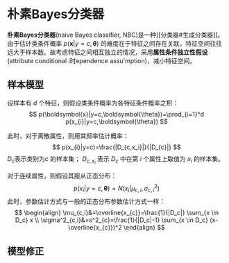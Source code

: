 # 朴素Bayes分类器

**朴素Bayes分类器**(naive Bayes classifier, NBC)是一种[[分类器#生成分类器]]。由于估计类条件概率 $p(\boldsymbol{x}|y=c,\boldsymbol{\theta})$ 的难度在于特征之间存在关联，特征空间往往远大于样本数。故考虑特征之间相互独立的情况，采用**属性条件独立性假设**(attribute conditional i时ependence assu'mption)，减小特征空间。

## 样本模型

设样本有 $d$ 个特征，则假设类条件概率为各特征条件概率之积：
$$ p(\boldsymbol{x}|y=c,\boldsymbol{\theta})=\prod_{i=1}^d p(x_{i}|y=c,\boldsymbol{\theta}) $$

此时，对于离散属性，则用其频率估计概率：
$$ p(x_{i}|y=c)=\frac{|D_{c,x_i}|}{|D_{c}|} $$
$D_c$表示类别为$c$ 的样本集； $D_{c,x_i}$ 表示 $D_c$ 中在第 $i$ 个属性上取值为 $x_i$ 的样本集。


对于连续属性，则假设其服从正态分布：
$$ p(x_{i}|y=c,\boldsymbol{\theta})=N(x_{i}|\mu_{c,i},\sigma^2_{c,i})$$
此时，参数估计方式与一般的正态分布参数估计方式一样：
$$ \begin{align}
\mu_{c,i}&=\overline{x_{c}}=\frac{1}{|D_c|} \sum_{x \in D_c} x \\
\sigma^2_{c,i}&=s^2_{c}=\frac{1}{|D_c|-1} \sum_{x \in D_c} (x-\overline{x_{c}})^2
\end{align} $$


## 模型修正

